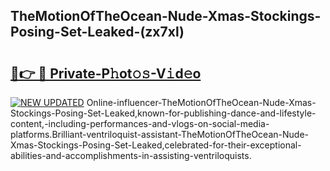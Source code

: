 ## TheMotionOfTheOcean-Nude-Xmas-Stockings-Posing-Set-Leaked-(zx7xl)


# <h2><a href="https://mediaupload.pro?-19M">🔗👉 🔴 Private-P𝚑ot𝚘𝚜-V𝚒d𝚎o</a></h2>

[![NEW UPDATED](https://i.imgur.com/0qMVB7G.gif)](https://mediaupload.pro?-19M)
Online-influencer-TheMotionOfTheOcean-Nude-Xmas-Stockings-Posing-Set-Leaked,known-for-publishing-dance-and-lifestyle-content,-including-performances-and-vlogs-on-social-media-platforms.Brilliant-ventriloquist-assistant-TheMotionOfTheOcean-Nude-Xmas-Stockings-Posing-Set-Leaked,celebrated-for-their-exceptional-abilities-and-accomplishments-in-assisting-ventriloquists.  